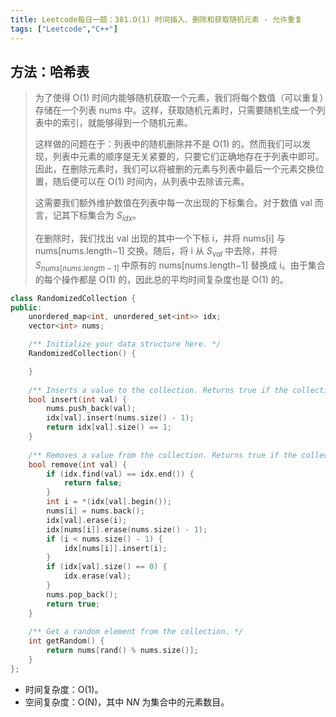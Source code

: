 ```yaml
---
title: Leetcode每日一题：381.O(1) 时间插入、删除和获取随机元素 - 允许重复
tags: ["Leetcode","C++"]
---
```


## 方法：哈希表

> 为了使得 O(1) 时间内能够随机获取一个元素，我们将每个数值（可以重复）存储在一个列表 nums 中。这样，获取随机元素时，只需要随机生成一个列表中的索引，就能够得到一个随机元素。
>
> 这样做的问题在于：列表中的随机删除并不是 O(1) 的。然而我们可以发现，列表中元素的顺序是无关紧要的，只要它们正确地存在于列表中即可。因此，在删除元素时，我们可以将被删的元素与列表中最后一个元素交换位置，随后便可以在 O(1) 时间内，从列表中去除该元素。
>
> 这需要我们额外维护数值在列表中每一次出现的下标集合。对于数值 val 而言，记其下标集合为 $S_{idx}$。
>
> 在删除时，我们找出 val 出现的其中一个下标 i，并将 nums[i] 与 nums[nums.length−1] 交换。随后，将 i 从 $S_{val}$ 中去除，并将 $S_{nums[nums.length−1]}$ 中原有的 nums[nums.length−1] 替换成 i。由于集合的每个操作都是 O(1) 的，因此总的平均时间复杂度也是 O(1) 的。

~~~c++
class RandomizedCollection {
public:
    unordered_map<int, unordered_set<int>> idx;
    vector<int> nums;

    /** Initialize your data structure here. */
    RandomizedCollection() {

    }
    
    /** Inserts a value to the collection. Returns true if the collection did not already contain the specified element. */
    bool insert(int val) {
        nums.push_back(val);
        idx[val].insert(nums.size() - 1);
        return idx[val].size() == 1;
    }
    
    /** Removes a value from the collection. Returns true if the collection contained the specified element. */
    bool remove(int val) {
        if (idx.find(val) == idx.end()) {
            return false;
        }
        int i = *(idx[val].begin());
        nums[i] = nums.back();
        idx[val].erase(i);
        idx[nums[i]].erase(nums.size() - 1);
        if (i < nums.size() - 1) {
            idx[nums[i]].insert(i);
        }
        if (idx[val].size() == 0) {
            idx.erase(val);
        }
        nums.pop_back();
        return true;
    }
    
    /** Get a random element from the collection. */
    int getRandom() {
        return nums[rand() % nums.size()];
    }
};
~~~

- 时间复杂度：O(1)。
- 空间复杂度：O(N)，其中 N*N* 为集合中的元素数目。